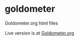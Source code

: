 # goldometer
Goldometer.org html files

Live version is at [Goldometer.org](https://www.goldometer.org)
